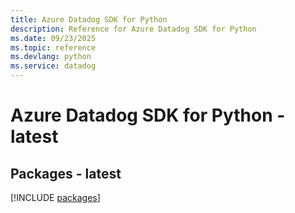 ```yaml
---
title: Azure Datadog SDK for Python
description: Reference for Azure Datadog SDK for Python
ms.date: 09/23/2025
ms.topic: reference
ms.devlang: python
ms.service: datadog
---
```

# Azure Datadog SDK for Python - latest
## Packages - latest
[!INCLUDE [packages](datadog-index.md)]
